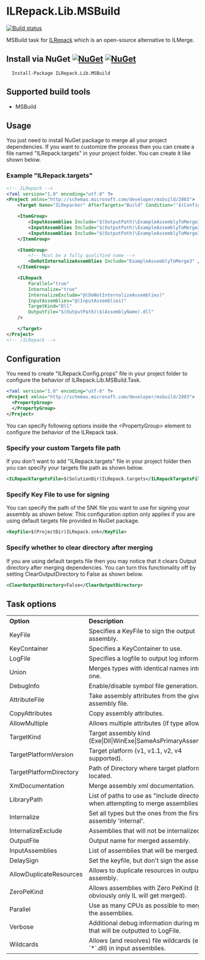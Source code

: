 # ILRepack.Lib.MSBuild

[![Build status](https://ci.appveyor.com/api/projects/status/2gw22x51dcnl4in9?svg=true)](https://ci.appveyor.com/project/Alexx999/ilrepack-lib-msbuild-task)

MSBuild task for [ILRepack](https://github.com/Alexx999/il-repack) which is an open-source alternative to ILMerge.

## Install via NuGet [![NuGet](https://img.shields.io/nuget/v/ILRepack.Lib.MSBuild.svg)](https://www.nuget.org/packages/ILRepack.Lib.MSBuild/) [![NuGet](https://img.shields.io/nuget/dt/ILRepack.Lib.MSBuild.svg)](https://www.nuget.org/packages/ILRepack.Lib.MSBuild/)

      Install-Package ILRepack.Lib.MSBuild

## Supported build tools

* MSBuild

## Usage

You just need to install NuGet package to merge all your project dependencies. If you want to customize the process then you can create a file named "ILRepack.targets" in your project folder. You can create it like shown below.

### Example "ILRepack.targets"

```xml
<!-- ILRepack -->
<?xml version="1.0" encoding="utf-8" ?>
<Project xmlns="http://schemas.microsoft.com/developer/msbuild/2003">
    <Target Name="ILRepacker" AfterTargets="Build" Condition="'$(Configuration)' == 'Release'">

    <ItemGroup>
        <InputAssemblies Include="$(OutputPath)\ExampleAssemblyToMerge1.dll" />
        <InputAssemblies Include="$(OutputPath)\ExampleAssemblyToMerge2.dll" />
        <InputAssemblies Include="$(OutputPath)\ExampleAssemblyToMerge3.dll" />
    </ItemGroup>

    <ItemGroup>
        <!-- Must be a fully qualified name -->
        <DoNotInternalizeAssemblies Include="ExampleAssemblyToMerge3" />
    </ItemGroup>

    <ILRepack
        Parallel="true"
        Internalize="true"
        InternalizeExclude="@(DoNotInternalizeAssemblies)"
        InputAssemblies="@(InputAssemblies)"
        TargetKind="Dll"
        OutputFile="$(OutputPath)\$(AssemblyName).dll"
    />

    </Target>
</Project>
<!-- /ILRepack -->
```

## Configuration

You need to create "ILRepack.Config.props" file in your project folder to configure the behavior of ILRepack.Lib.MSBuild.Task.

```xml
<?xml version="1.0" encoding="utf-8" ?>
<Project xmlns="http://schemas.microsoft.com/developer/msbuild/2003">
  <PropertyGroup>
  </PropertyGroup>
</Project>
```

You can specify following options inside the &lt;PropertyGroup&gt; element to configure the behavior of the ILRepack task.

### Specify your custom Targets file path

If you don't want to add "ILRepack.targets" file in your project folder then you can specify your targets file path as shown below.

```xml
<ILRepackTargetsFile>$(SolutionDir)ILRepack.targets</ILRepackTargetsFile>
```

### Specify Key File to use for signing

You can specify the path of the SNK file you want to use for signing your assembly as shown below. This configuration option only applies if you are using default targets file provided in NuGet package.

```xml
<KeyFile>$(ProjectDir)ILRepack.snk</KeyFile>
```

### Specify whether to clear directory after merging

If you are using default targets file then you may notice that it clears Output directory after merging dependencies. You can turn this functionality off by setting ClearOutputDirectory to False as shown below.

```xml
<ClearOutputDirectory>False</ClearOutputDirectory>
```

## Task options

<table border="0" cellpadding="3" cellspacing="0" width="90%" id="tasksTable">
    <tr>
        <th align="left" width="190">
            Option
        </th>
        <th align="left">
            Description
        </th>
    </tr>
	<tr>
        <td>
           KeyFile
        </td>
        <td>
            Specifies a KeyFile to sign the output assembly.
        </td>
    </tr>
	<tr>
        <td>
           KeyContainer
        </td>
        <td>
            Specifies a KeyContainer to use.
        </td>
    </tr>
	<tr>
        <td>
           LogFile
        </td>
        <td>
           Specifies a logfile to output log information.
        </td>
    </tr>
	<tr>
        <td>
           Union
        </td>
        <td>
           Merges types with identical names into one.
        </td>
    </tr>
	<tr>
        <td>
            DebugInfo
        </td>
        <td>
            Enable/disable symbol file generation.
        </td>
    </tr>
	<tr>
        <td>
            AttributeFile
        </td>
        <td>
            Take assembly attributes from the given assembly file.
        </td>
    </tr>
	<tr>
        <td>
            CopyAttributes
        </td>
        <td>
            Copy assembly attributes.
        </td>
    </tr>
	<tr>
        <td>
            AllowMultiple
        </td>
        <td>
            Allows multiple attributes (if type allows).
        </td>
    </tr>
	<tr>
        <td>
            TargetKind
        </td>
        <td>
            Target assembly kind (Exe|Dll|WinExe|SameAsPrimaryAssembly).
        </td>
    </tr>
	<tr>
        <td>
            TargetPlatformVersion
        </td>
        <td>
            Target platform (v1, v1.1, v2, v4 supported).
        </td>
    </tr>
	<tr>
        <td>
            TargetPlatformDirectory
        </td>
        <td>
            Path of Directory where target platform is located.
        </td>
    </tr>
	<tr>
        <td>
            XmlDocumentation
        </td>
        <td>
            Merge assembly xml documentation.
        </td>
    </tr>
	<tr>
        <td>
            LibraryPath
        </td>
        <td>
            List of paths to use as "include directories" when attempting to merge assemblies.
        </td>
    </tr>
	<tr>
        <td>
            Internalize
        </td>
        <td>
            Set all types but the ones from the first assembly 'internal'.
        </td>
    </tr>
	<tr>
        <td>
            InternalizeExclude
        </td>
        <td>
            Assemblies that will not be internalized.
        </td>
    </tr>
	<tr>
        <td>
            OutputFile
        </td>
        <td>
            Output name for merged assembly.
        </td>
    </tr>
	<tr>
        <td>
            InputAssemblies
        </td>
        <td>
            List of assemblies that will be merged.
        </td>
    </tr>
	<tr>
        <td>
            DelaySign
        </td>
        <td>
            Set the keyfile, but don't sign the assembly.
        </td>
    </tr>
	<tr>
        <td>
            AllowDuplicateResources
        </td>
        <td>
            Allows to duplicate resources in output assembly.
        </td>
    </tr>
	<tr>
        <td>
            ZeroPeKind
        </td>
        <td>
            Allows assemblies with Zero PeKind (but obviously only IL will get merged).
        </td>
    </tr>
	<tr>
        <td>
            Parallel
        </td>
        <td>
            Use as many CPUs as possible to merge the assemblies.
        </td>
    </tr>
	<tr>
        <td>
            Verbose
        </td>
        <td>
            Additional debug information during merge that will be outputted to LogFile.
        </td>
    </tr>
	<tr>
        <td>
            Wildcards
        </td>
        <td>
            Allows (and resolves) file wildcards (e.g. `*`.dll) in input assemblies.
        </td>
    </tr>
</table>